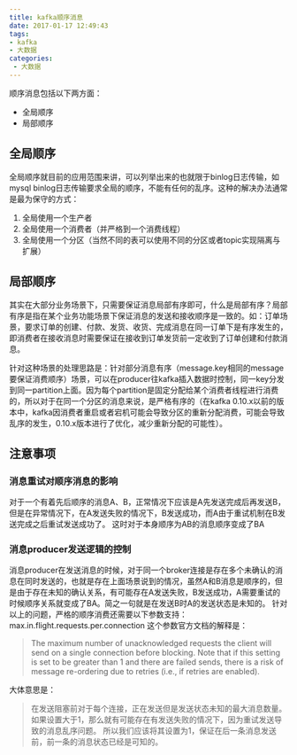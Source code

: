 ```yaml
---
title: kafka顺序消息
date: 2017-01-17 12:49:43
tags: 
- kafka
- 大数据
categories:
 - 大数据
---
```


顺序消息包括以下两方面：

- 全局顺序
- 局部顺序

## 全局顺序
全局顺序就目前的应用范围来讲，可以列举出来的也就限于binlog日志传输，如mysql binlog日志传输要求全局的顺序，不能有任何的乱序。这种的解决办法通常是最为保守的方式：
1. 全局使用一个生产者
2. 全局使用一个消费者（并严格到一个消费线程）
3. 全局使用一个分区（当然不同的表可以使用不同的分区或者topic实现隔离与扩展）

## 局部顺序
其实在大部分业务场景下，只需要保证消息局部有序即可，什么是局部有序？局部有序是指在某个业务功能场景下保证消息的发送和接收顺序是一致的。如：订单场景，要求订单的创建、付款、发货、收货、完成消息在同一订单下是有序发生的，即消费者在接收消息时需要保证在接收到订单发货前一定收到了订单创建和付款消息。

针对这种场景的处理思路是：针对部分消息有序（message.key相同的message要保证消费顺序）场景，可以在producer往kafka插入数据时控制，同一key分发到同一partition上面。因为每个partition是固定分配给某个消费者线程进行消费的，所以对于在同一个分区的消息来说，是严格有序的（在kafka 0.10.x以前的版本中，kafka因消费者重启或者宕机可能会导致分区的重新分配消费，可能会导致乱序的发生，0.10.x版本进行了优化，减少重新分配的可能性）。

## 注意事项

### 消息重试对顺序消息的影响

对于一个有着先后顺序的消息A、B，正常情况下应该是A先发送完成后再发送B，但是在异常情况下，在A发送失败的情况下，B发送成功，而A由于重试机制在B发送完成之后重试发送成功了。
这时对于本身顺序为AB的消息顺序变成了BA

### 消息producer发送逻辑的控制

消息producer在发送消息的时候，对于同一个broker连接是存在多个未确认的消息在同时发送的，也就是存在上面场景说到的情况，虽然A和B消息是顺序的，但是由于存在未知的确认关系，有可能存在A发送失败，B发送成功，A需要重试的时候顺序关系就变成了BA。简之一句就是在发送B时A的发送状态是未知的。
针对以上的问题，严格的顺序消费还需要以下参数支持：max.in.flight.requests.per.connection
这个参数官方文档的解释是：

>The maximum number of unacknowledged requests the client will send on a single connection before blocking. Note that if this setting is set to be greater than 1 and there are failed sends, there is a risk of message re-ordering due to retries (i.e., if retries are enabled).

大体意思是：

>在发送阻塞前对于每个连接，正在发送但是发送状态未知的最大消息数量。如果设置大于1，那么就有可能存在有发送失败的情况下，因为重试发送导致的消息乱序问题。
所以我们应该将其设置为1，保证在后一条消息发送前，前一条的消息状态已经是可知的。
